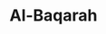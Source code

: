 ---
title: "Al-Baqarah"
arabic: "البقرة"
no: 2
arabic_no: ٢
ayah: 286
prev: al-fatihah
next: aliimran
---